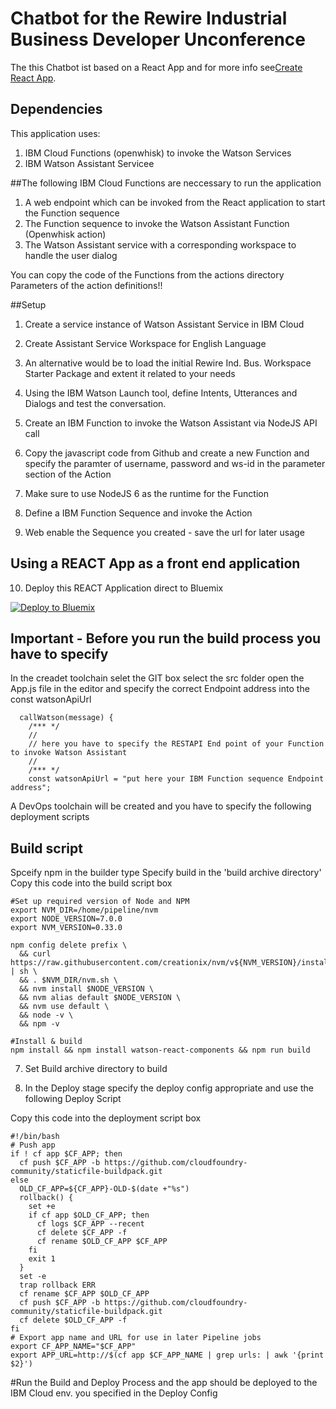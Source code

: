 # Chatbot for the Rewire Industrial Business Developer Unconference

The this Chatbot ist based on a React App and for more info see[Create React App](https://github.com/facebookincubator/create-react-app).

## Dependencies
This application uses:
1. IBM Cloud Functions (openwhisk) to invoke the Watson Services
2. IBM Watson Assistant Servicee

##The following IBM Cloud Functions are neccessary to run the application

1. A web endpoint which can be invoked from the React application to start the Function sequence
2. The Function sequence to invoke the Watson Assistant Function (Openwhisk action)
3. The Watson Assistant service with a corresponding workspace to handle the user dialog

You can copy the code of the Functions from the actions directory Parameters of the action definitions!!

##Setup

1. Create a service instance of Watson Assistant Service in IBM Cloud
2. Create Assistant Service Workspace for English Language
3. An alternative would be to load the initial Rewire Ind. Bus. Workspace Starter Package and extent it related to your needs
4. Using the IBM Watson Launch tool, define Intents, Utterances and Dialogs and test the conversation.

5. Create an IBM Function to invoke the Watson Assistant via NodeJS API call
6. Copy the javascript code from Github and create a new Function and specify the paramter of username, password and ws-id in the parameter section of the Action
7. Make sure to use NodeJS 6 as the runtime for the Function
8. Define a IBM Function Sequence and invoke the Action
9. Web enable the Sequence you created - save the url for later usage

## Using a REACT App as a front end application

10. Deploy this REACT Application direct to Bluemix

[![Deploy to Bluemix](https://bluemix.net/deploy/button.png)](https://bluemix.net/deploy?repository=<git_repository_URL>&branch=<git_branch>)

## Important - Before you run the build process you have to specify
In the creadet toolchain selet the GIT box
select the src folder
open the App.js file in the editor and specify the correct Endpoint address into the const watsonApiUrl


```
  callWatson(message) {
    /*** */
    //
    // here you have to specify the RESTAPI End point of your Function to invoke Watson Assistant
    //
    /*** */
    const watsonApiUrl = "put here your IBM Function sequence Endpoint address";

```


A DevOps toolchain will be created and you have to specify the following deployment scripts

## Build script

Spceify npm in the builder type
Specify build in the 'build archive directory'
Copy this code into the build script box

```
#Set up required version of Node and NPM
export NVM_DIR=/home/pipeline/nvm
export NODE_VERSION=7.0.0
export NVM_VERSION=0.33.0

npm config delete prefix \
  && curl https://raw.githubusercontent.com/creationix/nvm/v${NVM_VERSION}/install.sh | sh \
  && . $NVM_DIR/nvm.sh \
  && nvm install $NODE_VERSION \
  && nvm alias default $NODE_VERSION \
  && nvm use default \
  && node -v \
  && npm -v

#Install & build
npm install && npm install watson-react-components && npm run build
```
7. Set Build archive directory to build

8. In the Deploy stage specify the deploy config appropriate and use the following Deploy Script

Copy this code into the deployment script box
```
#!/bin/bash
# Push app
if ! cf app $CF_APP; then
  cf push $CF_APP -b https://github.com/cloudfoundry-community/staticfile-buildpack.git
else
  OLD_CF_APP=${CF_APP}-OLD-$(date +"%s")
  rollback() {
    set +e
    if cf app $OLD_CF_APP; then
      cf logs $CF_APP --recent
      cf delete $CF_APP -f
      cf rename $OLD_CF_APP $CF_APP
    fi
    exit 1
  }
  set -e
  trap rollback ERR
  cf rename $CF_APP $OLD_CF_APP
  cf push $CF_APP -b https://github.com/cloudfoundry-community/staticfile-buildpack.git
  cf delete $OLD_CF_APP -f
fi
# Export app name and URL for use in later Pipeline jobs
export CF_APP_NAME="$CF_APP"
export APP_URL=http://$(cf app $CF_APP_NAME | grep urls: | awk '{print $2}')
```
#Run the Build and Deploy Process and the app should be deployed to the IBM Cloud env. you specified in the Deploy Config
